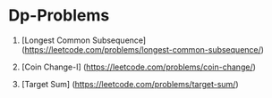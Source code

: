 # Dp-Problems
1) [Longest Common Subsequence] (https://leetcode.com/problems/longest-common-subsequence/)

2) [Coin Change-I] (https://leetcode.com/problems/coin-change/)

3) [Target Sum] (https://leetcode.com/problems/target-sum/)
